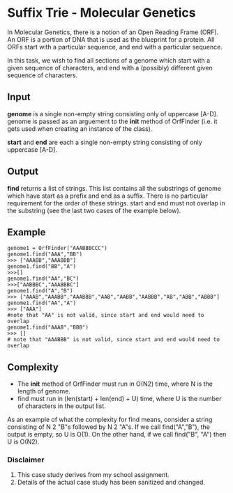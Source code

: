 # Suffix Trie - Molecular Genetics 
In Molecular Genetics, there is a notion of an Open Reading Frame (ORF). An ORF is a
portion of DNA that is used as the blueprint for a protein. All ORFs start with a particular
sequence, and end with a particular sequence.

In this task, we wish to find all sections of a genome which start with a given sequence of
characters, and end with a (possibly) different given sequence of characters.

## Input
**genome** is a single non-empty string consisting only of uppercase [A-D]. genome is passed as an
arguement to the __init__ method of OrfFinder (i.e. it gets used when creating an instance
of the class).

**start** and **end** are each a single non-empty string consisting of only uppercase [A-D].

## Output
**find** returns a list of strings. This list contains all the substrings of genome which have start
as a prefix and end as a suffix. There is no particular requirement for the order of these strings.
start and end must not overlap in the substring (see the last two cases of the example below).
 
## Example
```
genome1 = OrfFinder("AAABBBCCC")
genome1.find("AAA","BB")
>>> ["AAABB","AAABBB"]
genome1.find("BB","A")
>>>[]
genome1.find("AA","BC")
>>>["AABBBC","AAABBBC"]
genome1.find("A","B")
>>> ["AAAB","AAABB","AAABBB","AAB","AABB","AABBB","AB","ABB","ABBB"]
genome1.find("AA","A")
>>> ["AAA"]
#note that "AA" is not valid, since start and end would need to overlap
genome1.find("AAAB","BBB")
>>> []
# note that "AAABBB" is not valid, since start and end would need to overlap
```

## Complexity
- The __init__ method of OrfFinder must run in O(N2) time, where N is the length of
genome.
- find must run in (len(start) + len(end) + U) time, where U is the number of characters
in the output list.

As an example of what the complexity for find means, consider a string consisting of N
2 "B"s
followed by N
2 "A"s.
If we call find("A","B"), the output is empty, so U is O(1). On the other hand, if we call
find("B", "A") then U is O(N2).

### Disclaimer
1. This case study derives from my school assignment.
2. Details of the actual case study has been sanitized and changed.

